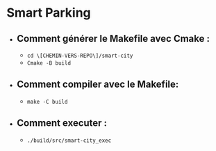 # Smart Parking

* ## Comment générer le Makefile avec Cmake : 

    * `cd \[CHEMIN-VERS-REPO\]/smart-city`
    * `Cmake -B build`

* ## Comment compiler avec le Makefile:
    * `make -C build`

* ## Comment executer :
    * `./build/src/smart-city_exec`
